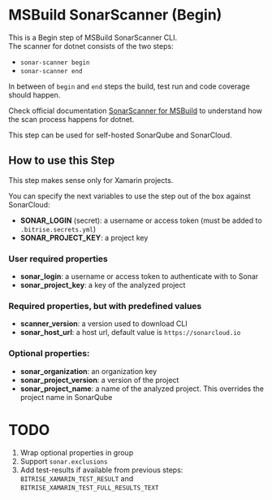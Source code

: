 # MSBuild SonarScanner (Begin)

This is a Begin step of MSBuild SonarScanner CLI.  
The scanner for dotnet consists of the two steps:
- `sonar-scanner begin`
- `sonar-scanner end` 

In between of `begin` and `end` steps the build, test run and code coverage should happen.

Check official documentation [SonarScanner for MSBuild](https://docs.sonarqube.org/latest/analysis/scan/sonarscanner-for-msbuild/) to understand how the scan process happens for dotnet.

This step can be used for self-hosted SonarQube and SonarCloud.

## How to use this Step

This step makes sense only for Xamarin projects.

You can specify the next variables to use the step out of the box against SonarCloud:

- **SONAR_LOGIN** (secret): a username or access token (must be added to `.bitrise.secrets.yml`)
- **SONAR_PROJECT_KEY**: a project key

### User required properties

- **sonar_login**: a username or access token to authenticate with to Sonar
- **sonar_project_key**: a key of the analyzed project

### Required properties, but with predefined values

- **scanner_version**: a version used to download CLI
- **sonar_host_url**: a host url, default value is `https://sonarcloud.io`

### Optional properties:

- **sonar_organization**: an organization key
- **sonar_project_version**: a version of the project
- **sonar_project_name**: a name of the analyzed project. This overrides the project name in SonarQube


# TODO

1. Wrap optional properties in group
2. Support `sonar.exclusions`
3. Add test-results if available from previous steps: `BITRISE_XAMARIN_TEST_RESULT` and `BITRISE_XAMARIN_TEST_FULL_RESULTS_TEXT`
